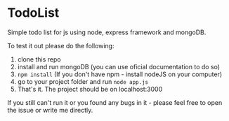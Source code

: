 # TodoList
Simple todo list for js using node, express framework and mongoDB.

To test it out please do the following:
1. clone this repo
2. install and run mongoDB (you can use oficial documentation to do so)
3. `npm install`
(If you don't have npm - install nodeJS on your computer)
4. go to your project folder and run `node app.js`
5. That's it. The project should be on localhost:3000

If you still can't run it or you found any bugs in it - please feel free to open the issue or write me directly. 